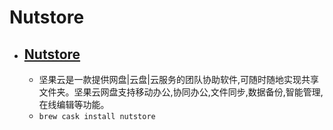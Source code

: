 # Nutstore
- [Nutstore](https://www.jianguoyun.com/)
  - 
  - 坚果云是一款提供网盘|云盘|云服务的团队协助软件,可随时随地实现共享文件夹。坚果云网盘支持移动办公,协同办公,文件同步,数据备份,智能管理,在线编辑等功能。
  - `brew cask install nutstore`
